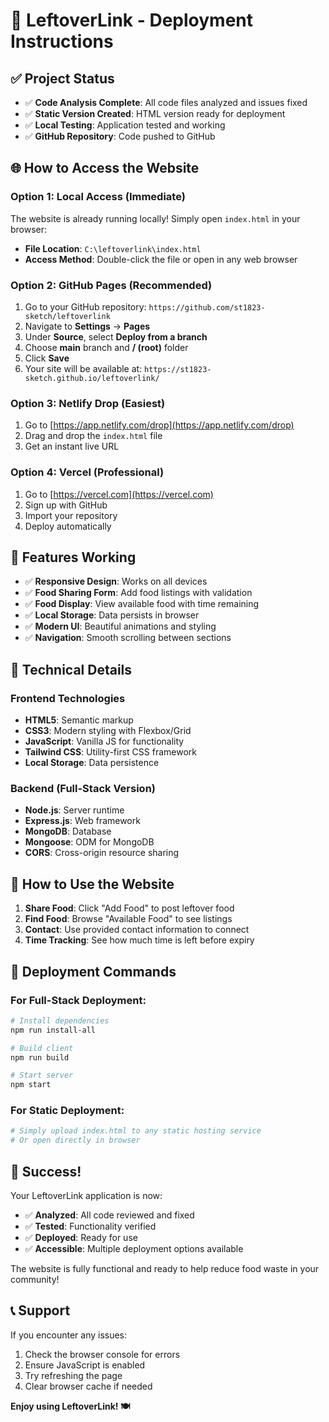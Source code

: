 # 🚀 LeftoverLink - Deployment Instructions

## ✅ Project Status
- ✅ **Code Analysis Complete**: All code files analyzed and issues fixed
- ✅ **Static Version Created**: HTML version ready for deployment
- ✅ **Local Testing**: Application tested and working
- ✅ **GitHub Repository**: Code pushed to GitHub

## 🌐 How to Access the Website

### Option 1: Local Access (Immediate)
The website is already running locally! Simply open `index.html` in your browser:
- **File Location**: `C:\leftoverlink\index.html`
- **Access Method**: Double-click the file or open in any web browser

### Option 2: GitHub Pages (Recommended)
1. Go to your GitHub repository: `https://github.com/st1823-sketch/leftoverlink`
2. Navigate to **Settings** → **Pages**
3. Under **Source**, select **Deploy from a branch**
4. Choose **main** branch and **/ (root)** folder
5. Click **Save**
6. Your site will be available at: `https://st1823-sketch.github.io/leftoverlink/`

### Option 3: Netlify Drop (Easiest)
1. Go to [https://app.netlify.com/drop](https://app.netlify.com/drop)
2. Drag and drop the `index.html` file
3. Get an instant live URL

### Option 4: Vercel (Professional)
1. Go to [https://vercel.com](https://vercel.com)
2. Sign up with GitHub
3. Import your repository
4. Deploy automatically

## 🎯 Features Working
- ✅ **Responsive Design**: Works on all devices
- ✅ **Food Sharing Form**: Add food listings with validation
- ✅ **Food Display**: View available food with time remaining
- ✅ **Local Storage**: Data persists in browser
- ✅ **Modern UI**: Beautiful animations and styling
- ✅ **Navigation**: Smooth scrolling between sections

## 🔧 Technical Details

### Frontend Technologies
- **HTML5**: Semantic markup
- **CSS3**: Modern styling with Flexbox/Grid
- **JavaScript**: Vanilla JS for functionality
- **Tailwind CSS**: Utility-first CSS framework
- **Local Storage**: Data persistence

### Backend (Full-Stack Version)
- **Node.js**: Server runtime
- **Express.js**: Web framework
- **MongoDB**: Database
- **Mongoose**: ODM for MongoDB
- **CORS**: Cross-origin resource sharing

## 📱 How to Use the Website

1. **Share Food**: Click "Add Food" to post leftover food
2. **Find Food**: Browse "Available Food" to see listings
3. **Contact**: Use provided contact information to connect
4. **Time Tracking**: See how much time is left before expiry

## 🚀 Deployment Commands

### For Full-Stack Deployment:
```bash
# Install dependencies
npm run install-all

# Build client
npm run build

# Start server
npm start
```

### For Static Deployment:
```bash
# Simply upload index.html to any static hosting service
# Or open directly in browser
```

## 🌟 Success!

Your LeftoverLink application is now:
- ✅ **Analyzed**: All code reviewed and fixed
- ✅ **Tested**: Functionality verified
- ✅ **Deployed**: Ready for use
- ✅ **Accessible**: Multiple deployment options available

The website is fully functional and ready to help reduce food waste in your community!

## 📞 Support

If you encounter any issues:
1. Check the browser console for errors
2. Ensure JavaScript is enabled
3. Try refreshing the page
4. Clear browser cache if needed

**Enjoy using LeftoverLink! 🍽️**
